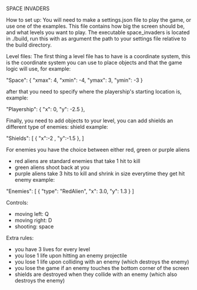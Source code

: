 SPACE INVADERS

How to set up:
You will need to make a settings.json file to play the game, or use one of the examples.
This file contains how big the screen should be, and what levels you want to play.
The executable space_invaders is located in ./build, run this with as argument the path to
your settings file relative to the build directory.

Level files:
The first thing a level file has to have is a coordinate system, this is the coordinate system you can use to place objects
and that the game logic will use, for example:

"Space": {
    "xmax": 4,
    "xmin": -4,
    "ymax": 3,
    "ymin": -3
  }

after that you need to specify where the playership's starting location is, example:

"Playership": {
    "x": 0,
    "y": -2.5
  },

Finally, you need to add objects to your level, you can add shields an different type of enemies:
shield example:

"Shields": [
    {
      "x":-2 ,
      "y":-1.5
    },
  ]

For enemies you have the choice between either red, green or purple aliens
- red aliens are standard enemies that take 1 hit to kill
- green aliens shoot back at you
- purple aliens take 3 hits to kill and shrink in size everytime they get hit
enemy example:

"Enemies": [
    {
      "type": "RedAlien",
      "x": 3.0,
      "y": 1.3
    }
  ]

Controls:
- moving left: Q
- moving right: D
- shooting: space

Extra rules:
- you have 3 lives for every level
- you lose 1 life upon hitting an enemy projectile
- you lose 1 life upon colliding with an enemy (which destroys the enemy)
- you lose the game if an enemy touches the bottom corner of the screen
- shields are destroyed when they collide with an enemy (which also destroys the enemy)
